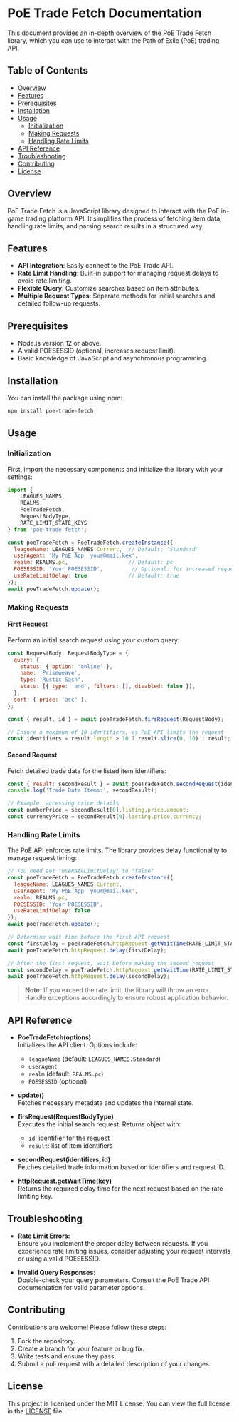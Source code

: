 # PoE Trade Fetch Documentation

This document provides an in-depth overview of the PoE Trade Fetch library, which you can use to interact with the Path of Exile (PoE) trading API.

## Table of Contents

- [Overview](#overview)
- [Features](#features)
- [Prerequisites](#prerequisites)
- [Installation](#installation)
- [Usage](#usage)
  - [Initialization](#initialization)
  - [Making Requests](#making-requests)
  - [Handling Rate Limits](#handling-rate-limits)
- [API Reference](#api-reference)
- [Troubleshooting](#troubleshooting)
- [Contributing](#contributing)
- [License](#license)

## Overview

PoE Trade Fetch is a JavaScript library designed to interact with the PoE in-game trading platform API. It simplifies the process of fetching item data, handling rate limits, and parsing search results in a structured way.

## Features

- **API Integration**: Easily connect to the PoE Trade API.
- **Rate Limit Handling**: Built-in support for managing request delays to avoid rate limiting.
- **Flexible Query**: Customize searches based on item attributes.
- **Multiple Request Types**: Separate methods for initial searches and detailed follow-up requests.

## Prerequisites

- Node.js version 12 or above.
- A valid POESESSID (optional, increases request limit).
- Basic knowledge of JavaScript and asynchronous programming.

## Installation

You can install the package using npm:

```bash
npm install poe-trade-fetch
```

## Usage

### Initialization

First, import the necessary components and initialize the library with your settings:

```javascript
import { 
    LEAGUES_NAMES, 
    REALMS, 
    PoeTradeFetch, 
    RequestBodyType,
    RATE_LIMIT_STATE_KEYS
} from 'poe-trade-fetch';

const poeTradeFetch = PoeTradeFetch.createInstance({
  leagueName: LEAGUES_NAMES.Current,  // Default: 'Standard'
  userAgent: 'My PoE App  your@mail.kek',
  realm: REALMS.pc,                   // Default: pc
  POESESSID: 'Your POESESSID',         // Optional: for increased request rate
  useRateLimitDelay: true             // Default: true
});
await poeTradeFetch.update();
```

### Making Requests

#### First Request

Perform an initial search request using your custom query:

```javascript
const RequestBody: RequestBodyType = {
  query: {
    status: { option: 'online' },
    name: 'Prismweave',
    type: 'Rustic Sash',
    stats: [{ type: 'and', filters: [], disabled: false }],
  },
  sort: { price: 'asc' },
};

const { result, id } = await poeTradeFetch.firsRequest(RequestBody);

// Ensure a maximum of 10 identifiers, as PoE API limits the request
const identifiers = result.length > 10 ? result.slice(0, 10) : result;
```

#### Second Request

Fetch detailed trade data for the listed item identifiers:

```javascript
const { result: secondResult } = await poeTradeFetch.secondRequest(identifiers, id);
console.log('Trade Data Items:', secondResult);

// Example: accessing price details
const numberPrice = secondResult[0].listing.price.amount;
const currencyPrice = secondResult[0].listing.price.currency;
```

### Handling Rate Limits

The PoE API enforces rate limits. The library provides delay functionality to manage request timing:

```javascript
// You need set "useRateLimitDelay" to "false" 
const poeTradeFetch = PoeTradeFetch.createInstance({
  leagueName: LEAGUES_NAMES.Current,  
  userAgent: 'My PoE App  your@mail.kek',
  realm: REALMS.pc,                   
  POESESSID: 'Your POESESSID',         
  useRateLimitDelay: false  
});
await poeTradeFetch.update();

// Determine wait time before the first API request
const firstDelay = poeTradeFetch.httpRequest.getWaitTime(RATE_LIMIT_STATE_KEYS.POE_API_FIRST_REQUEST);
await poeTradeFetch.httpRequest.delay(firstDelay);

// After the first request, wait before making the second request
const secondDelay = poeTradeFetch.httpRequest.getWaitTime(RATE_LIMIT_STATE_KEYS.POE_API_SECOND_REQUEST);
await poeTradeFetch.httpRequest.delay(secondDelay);
```

> **Note:** If you exceed the rate limit, the library will throw an error. Handle exceptions accordingly to ensure robust application behavior.

## API Reference

- **PoeTradeFetch(options)**  
  Initializes the API client. Options include:
  - `leagueName` (default: `LEAGUES_NAMES.Standard`)
  - `userAgent`  
  - `realm` (default: `REALMS.pc`)
  - `POESESSID` (optional)

- **update()**  
  Fetches necessary metadata and updates the internal state.

- **firsRequest(RequestBodyType)**  
  Executes the initial search request. Returns object with:
  - `id`: identifier for the request
  - `result`: list of item identifiers

- **secondRequest(identifiers, id)**  
  Fetches detailed trade information based on identifiers and request ID.

- **httpRequest.getWaitTime(key)**  
  Returns the required delay time for the next request based on the rate limiting key.

## Troubleshooting

- **Rate Limit Errors:**  
  Ensure you implement the proper delay between requests. If you experience rate limiting issues, consider adjusting your request intervals or using a valid POESESSID.

- **Invalid Query Responses:**  
  Double-check your query parameters. Consult the PoE Trade API documentation for valid parameter options.

## Contributing

Contributions are welcome! Please follow these steps:

1. Fork the repository.
2. Create a branch for your feature or bug fix.
3. Write tests and ensure they pass.
4. Submit a pull request with a detailed description of your changes.

## License

This project is licensed under the MIT License. You can view the full license in the [LICENSE](LICENSE) file.